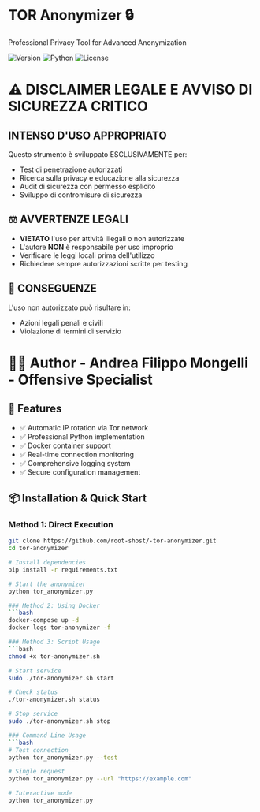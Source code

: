 # TOR Anonymizer 🔒

Professional Privacy Tool for Advanced Anonymization

![Version](https://img.shields.io/badge/version-2.0.0-blue)
![Python](https://img.shields.io/badge/python-3.8%2B-green)
![License](https://img.shields.io/badge/license-MIT-orange)

# ⚠️ DISCLAIMER LEGALE E AVVISO DI SICUREZZA CRITICO

## INTENSO D'USO APPROPRIATO
Questo strumento è sviluppato ESCLUSIVAMENTE per:
- Test di penetrazione autorizzati
- Ricerca sulla privacy e educazione alla sicurezza
- Audit di sicurezza con permesso esplicito
- Sviluppo di contromisure di sicurezza

## ⚖️ AVVERTENZE LEGALI
- **VIETATO** l'uso per attività illegali o non autorizzate
- L'autore **NON** è responsabile per uso improprio
- Verificare le leggi locali prima dell'utilizzo
- Richiedere sempre autorizzazioni scritte per testing

## 🚨 CONSEGUENZE
L'uso non autorizzato può risultare in:
- Azioni legali penali e civili
- Violazione di termini di servizio

# 👨‍💻 Author - **Andrea Filippo Mongelli** - **Offensive Specialist**

## 🚀 Features

- ✅ Automatic IP rotation via Tor network
- ✅ Professional Python implementation
- ✅ Docker container support
- ✅ Real-time connection monitoring
- ✅ Comprehensive logging system
- ✅ Secure configuration management

## 📦 Installation & Quick Start

### Method 1: Direct Execution
```bash
git clone https://github.com/root-shost/-tor-anonymizer.git
cd tor-anonymizer

# Install dependencies
pip install -r requirements.txt

# Start the anonymizer
python tor_anonymizer.py

### Method 2: Using Docker
```bash
docker-compose up -d
docker logs tor-anonymizer -f

### Method 3: Script Usage
```bash
chmod +x tor-anonymizer.sh

# Start service
sudo ./tor-anonymizer.sh start

# Check status
./tor-anonymizer.sh status

# Stop service
sudo ./tor-anonymizer.sh stop

### Command Line Usage
```bash
# Test connection
python tor_anonymizer.py --test

# Single request
python tor_anonymizer.py --url "https://example.com"

# Interactive mode
python tor_anonymizer.py


